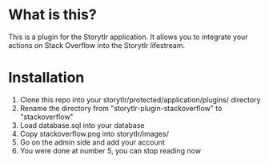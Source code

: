 # What is this? #

This is a plugin for the Storytlr application.  It allows you to integrate your actions on Stack Overflow into the Storytlr lifestream.

# Installation #

1. Clone this repo into your storytlr/protected/application/plugins/ directory
2. Rename the directory from "storytlr-plugin-stackoverflow" to "stackoverflow"
3. Load database.sql into your database
4. Copy stackoverflow.png into storytlr/images/
5. Go on the admin side and add your account
6. You were done at number 5, you can stop reading now
